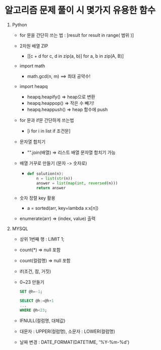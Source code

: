 # 알고리즘 문제 풀이 시 몇가지 유용한 함수

1. Python

   - for 문을 간단히 쓰는 법 : [result for result in range( 범위 )]

   - 2차원 배열 ZIP

     - [[c + d for c, d in zip(a, b)] for a, b in zip(A, B)]

   - import math

     - math.gcd(n, m) ==> 최대 공약수!

   - import heapq

     - heapq.heapify() => heap으로 변환
     - heapq.heappop() => 작은 수 빼기!
     - heapq.heappush() => heap 함수에 push

   - for 문과 if문 간단하게 쓰는법

     - [i for i in list if 조건문]

   - 문자열 합치기

     - "".join(배열) => 리스트 배열 문자열 합치기 가능

   - 배열 거꾸로 만들기 (문자 -> 숫자로)

     - ```python
       def solution(n):
           n = list(str(n))
           answer = list(map(int, reversed(n)))
           return answer
       ```

   - 숫자 정렬 key 활용

     - a = sorted(arr, key=lambda x:x[n])
     
   - enumerate(arr) => (index, value) 출력
   
   
   
2. MYSQL

   - 상위 1번쨰 행 : LIMIT 1;

   - count(*) => null 포함

   - count(컬럼명) => null 포함

   - if(조건, 참, 거짓)

   - 0~23 만들기

     ```sql
     SET @h=-1;
     
     SELECT @h:=@h+1 
     ...
     WHERE @h<23;
     ```

   - IFNULL(컬럼명, 대체값)
   
   - 대문자 : UPPER(컬럼명), 소문자 : LOWER(컬럼명)
   
   - 날짜 변경 : DATE_FORMAT(DATETIME, '%Y-%m-%d')

